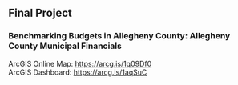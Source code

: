## Final Project
### Benchmarking Budgets in Allegheny County: Allegheny County Municipal Financials
ArcGIS Online Map: https://arcg.is/1q09Df0 
<br>
ArcGIS Dashboard: https://arcg.is/1aqSuC 
